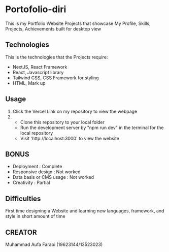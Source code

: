 # Portofolio-diri

This is my Portfolio Website Projects that showcase My Profile, Skills, Projects, Achievements built for desktop view

## Technologies

This is the technologies that the Projects require:
- NextJS, React Framework
- React, Javascript library
- Tailwind CSS, CSS Framework for styling
- HTML, Mark up

## Usage
1) Click the Vercel Link on my repository to view the webpage
2) - Clone this repository to your local folder
   - Run the development server by "npm run dev" in the terminal for the local repository
   - Visit 'http://localhost:3000' to view the website
     
## BONUS

- Deployment : Complete
- Responsive design : Not worked
- Data basis or CMS usage : Not worked
- Creativity : Partial

## Difficulties

First time designing a Website and learning new languages, framework, and style in short amount of time

## CREATOR

Muhammad Aufa Farabi (19623144/13523023)
